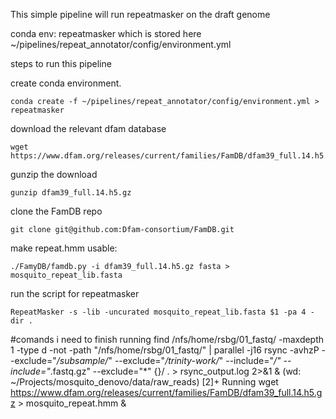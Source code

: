 This simple pipeline will run repeatmasker on the draft genome

conda env: repeatmasker which is stored here ~/pipelines/repeat_annotator/config/environment.yml




steps to run this pipeline

create conda environment. 
```
conda create -f ~/pipelines/repeat_annotator/config/environment.yml > repeatmasker
```

download the relevant dfam database
```
wget https://www.dfam.org/releases/current/families/FamDB/dfam39_full.14.h5.gz 
```

gunzip the download
```
gunzip dfam39_full.14.h5.gz
```

clone the FamDB repo
```
git clone git@github.com:Dfam-consortium/FamDB.git
```

make repeat.hmm usable:
```
./FamyDB/famdb.py -i dfam39_full.14.h5.gz fasta > mosquito_repeat_lib.fasta
```

run the script for repeatmasker

```
RepeatMasker -s -lib -uncurated mosquito_repeat_lib.fasta $1 -pa 4 -dir .
```



#comands i need to finish running
find /nfs/home/rsbg/01_fastq/ -maxdepth 1 -type d -not -path "/nfs/home/rsbg/01_fastq/" | parallel -j16 rsync -avhzP --exclude="*/subsample/*" --exclude="*/trinity-work/*" --include="*/" --include="*.fastq.gz" --exclude="*" {}/ . > rsync_output.log 2>&1 &  (wd: ~/Projects/mosquito_denovo/data/raw_reads)
[2]+  Running                 wget https://www.dfam.org/releases/current/families/FamDB/dfam39_full.14.h5.gz > mosquito_repeat.hmm &